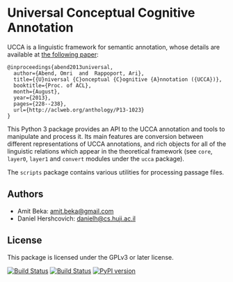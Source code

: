 Universal Conceptual Cognitive Annotation
============================
UCCA is a linguistic framework for semantic annotation, whose details
are available at [the following paper](http://www.cs.huji.ac.il/~oabend/papers/ucca_acl.pdf):

    @inproceedings{abend2013universal,
      author={Abend, Omri  and  Rappoport, Ari},
      title={{U}niversal {C}onceptual {C}ognitive {A}nnotation ({UCCA})},
      booktitle={Proc. of ACL},
      month={August},
      year={2013},
      pages={228--238},
      url={http://aclweb.org/anthology/P13-1023}
    }

This Python 3 package provides an API to the UCCA annotation and tools to
manipulate and process it. Its main features are conversion between different
representations of UCCA annotations, and rich objects for all of the linguistic
relations which appear in the theoretical framework (see `core`, `layer0`, `layer1`
and `convert` modules under the `ucca` package).

The `scripts` package contains various utilities for processing passage files.


Authors
------
* Amit Beka: amit.beka@gmail.com
* Daniel Hershcovich: danielh@cs.huji.ac.il


License
-------
This package is licensed under the GPLv3 or later license.

[![Build Status](https://travis-ci.org/danielhers/ucca.svg?branch=master)](https://travis-ci.org/danielhers/ucca)
[![Build Status](https://ci.appveyor.com/api/projects/status/github/danielhers/ucca?svg=true)](https://ci.appveyor.com/project/danielh/ucca)
[![PyPI version](https://badge.fury.io/py/UCCA.svg)](https://badge.fury.io/py/UCCA)
